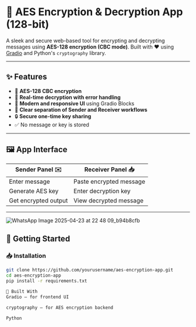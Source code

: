# 🔐 AES Encryption & Decryption App (128-bit)

A sleek and secure web-based tool for encrypting and decrypting messages using **AES-128 encryption (CBC mode)**. Built with ❤️ using [Gradio](https://gradio.app) and Python's `cryptography` library.

---

## ✨ Features

- 🔏 **AES-128 CBC encryption**
- 🧩 **Real-time decryption with error handling**
- 🎨 **Modern and responsive UI** using Gradio Blocks
- 🔄 **Clear separation of Sender and Receiver workflows**
- 🔒 **Secure one-time key sharing**
- ✅ No message or key is stored

---

## 🖼️ App Interface

| Sender Panel ✉️ | Receiver Panel 📥 |
|------------------|-------------------|
| Enter message     | Paste encrypted message |
| Generate AES key  | Enter decryption key   |
| Get encrypted output | View decrypted message |

---

![WhatsApp Image 2025-04-23 at 22 48 09_b94b8cfb](https://github.com/user-attachments/assets/7d918c79-202e-448b-b543-3ceeda9e5095)


## 🚀 Getting Started

### 📥 Installation

```bash
git clone https://github.com/yourusername/aes-encryption-app.git
cd aes-encryption-app
pip install -r requirements.txt

🧠 Built With
Gradio – for frontend UI

cryptography – for AES encryption backend

Python
